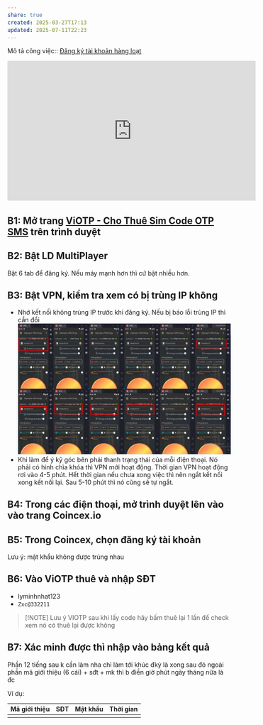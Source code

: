 ```yaml
---
share: true
created: 2025-03-27T17:13
updated: 2025-07-11T22:23
---
```

Mô tả công việc:: [Đăng ký tài khoản hàng loạt](../../%F0%9F%93%9CT%C3%A0i%20nguy%C3%AAn/%C3%9D%20t%C6%B0%E1%BB%9Fng%20ki%E1%BA%BFm%20ti%E1%BB%81n/3%20%C3%9D%20t%C6%B0%E1%BB%9Fng/C%C3%B4ng%20vi%E1%BB%87c%20th%E1%BB%9Di%20v%E1%BB%A5,%20c%E1%BB%99ng%20t%C3%A1c%20vi%C3%AAn/S%C4%83n%20khuy%E1%BA%BFn%20m%C3%A3i,%20gi%E1%BA%A3m%20gi%C3%A1/%C4%90%C4%83ng%20k%C3%BD%20t%C3%A0i%20kho%E1%BA%A3n%20h%C3%A0ng%20lo%E1%BA%A1t.md)
<iframe width="560" height="315" src="https://www.youtube.com/embed/Nzs6cyP5rpE?si=hWqdKw5rXRy6R_0H" title="YouTube video player" frameborder="0" allow="accelerometer; autoplay; clipboard-write; encrypted-media; gyroscope; picture-in-picture; web-share" referrerpolicy="strict-origin-when-cross-origin" allowfullscreen></iframe>

## B1: Mở trang [ViOTP - Cho Thuê Sim Code OTP SMS](https://viotp.com/) trên trình duyệt

## B2: Bật LD MultiPlayer
Bật 6 tab để đăng ký. Nếu máy mạnh hơn thì cứ bật nhiều hơn.

## B3: Bật VPN, kiểm tra xem có bị trùng IP không
- Nhớ kết nối không trùng IP trước khi đăng ký. Nếu bị báo lỗi trùng IP thì cần đổi
![Pasted image 20250707205013.png](../../assets/attachments/Pasted%20image%2020250707205013.png)
- Khi làm để ý kỹ góc bên phải thanh trạng thái của mỗi điện thoại. Nó phải có hình chìa khóa thì VPN mới hoạt động. Thời gian VPN hoạt động rơi vào 4-5 phút. Hết thời gian nếu chưa xong việc thì nên ngắt kết nối xong kết nối lại. Sau 5-10 phút thì nó cũng sẽ tự ngắt.

## B4: Trong các điện thoại, mở trình duyệt lên vào vào trang Coincex.io

## B5: Trong Coincex, chọn đăng ký tài khoản
Lưu ý: mật khẩu không được trùng nhau 

## B6: Vào ViOTP thuê và nhập SĐT
- lyminhnhat123
- `Zxc@332211`
> [!NOTE] Lưu ý
> VIOTP sau khi lấy code hãy bấm thuê lại 1 lần để check xem nó có thuê lại được không

## B7: Xác minh được thì nhập vào bảng kết quả
Phần 12 tiếng sau k cần làm nha chỉ làm tới khúc đký là xong sau đó ngoài phần mã giới thiệu (6 cái) + sđt + mk thì b điền giờ phút ngày tháng nữa là đc

Ví dụ:

| Mã giới thiệu | SĐT | Mật khẩu | Thời gian | 
| ------------- | --- | -------- | --------- | 
|               |     |          |           | 